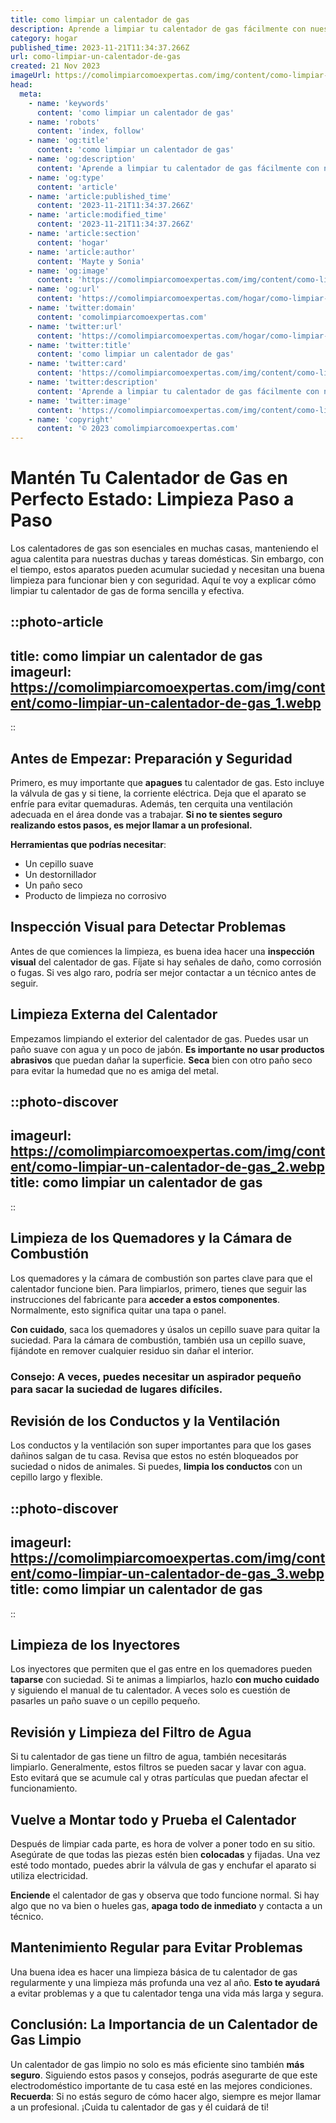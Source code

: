 ```yaml
---
title: como limpiar un calentador de gas
description: Aprende a limpiar tu calentador de gas fácilmente con nuestros consejos prácticos. ¡Mantén tu equipo eficiente y seguro siguiendo esta guía!
category: hogar
published_time: 2023-11-21T11:34:37.266Z
url: como-limpiar-un-calentador-de-gas
created: 21 Nov 2023
imageUrl: https://comolimpiarcomoexpertas.com/img/content/como-limpiar-un-calentador-de-gas_1.webp
head:
  meta:
    - name: 'keywords'
      content: 'como limpiar un calentador de gas'
    - name: 'robots'
      content: 'index, follow'
    - name: 'og:title'
      content: 'como limpiar un calentador de gas'
    - name: 'og:description'
      content: 'Aprende a limpiar tu calentador de gas fácilmente con nuestros consejos prácticos. ¡Mantén tu equipo eficiente y seguro siguiendo esta guía!'
    - name: 'og:type'
      content: 'article'
    - name: 'article:published_time'
      content: '2023-11-21T11:34:37.266Z'
    - name: 'article:modified_time'
      content: '2023-11-21T11:34:37.266Z'
    - name: 'article:section'
      content: 'hogar'
    - name: 'article:author'
      content: 'Mayte y Sonia'
    - name: 'og:image'
      content: 'https://comolimpiarcomoexpertas.com/img/content/como-limpiar-un-calentador-de-gas_3.webp'
    - name: 'og:url'
      content: 'https://comolimpiarcomoexpertas.com/hogar/como-limpiar-un-calentador-de-gas'
    - name: 'twitter:domain'
      content: 'comolimpiarcomoexpertas.com'
    - name: 'twitter:url'
      content: 'https://comolimpiarcomoexpertas.com/hogar/como-limpiar-un-calentador-de-gas'
    - name: 'twitter:title'
      content: 'como limpiar un calentador de gas'
    - name: 'twitter:card'
      content: 'https://comolimpiarcomoexpertas.com/img/content/como-limpiar-un-calentador-de-gas_3.webp'
    - name: 'twitter:description'
      content: 'Aprende a limpiar tu calentador de gas fácilmente con nuestros consejos prácticos. ¡Mantén tu equipo eficiente y seguro siguiendo esta guía!'
    - name: 'twitter:image'
      content: 'https://comolimpiarcomoexpertas.com/img/content/como-limpiar-un-calentador-de-gas_3.webp'
    - name: 'copyright'
      content: '© 2023 comolimpiarcomoexpertas.com'
---
```

# Mantén Tu Calentador de Gas en Perfecto Estado: Limpieza Paso a Paso

Los calentadores de gas son esenciales en muchas casas, manteniendo el agua calentita para nuestras duchas y tareas domésticas. Sin embargo, con el tiempo, estos aparatos pueden acumular suciedad y necesitan una buena limpieza para funcionar bien y con seguridad. Aquí te voy a explicar cómo limpiar tu calentador de gas de forma sencilla y efectiva.

::photo-article
---
title: como limpiar un calentador de gas
imageurl: https://comolimpiarcomoexpertas.com/img/content/como-limpiar-un-calentador-de-gas_1.webp
---
::

## **Antes de Empezar: Preparación y Seguridad**

Primero, es muy importante que **apagues** tu calentador de gas. Esto incluye la válvula de gas y si tiene, la corriente eléctrica. Deja que el aparato se enfríe para evitar quemaduras. Además, ten cerquita una ventilación adecuada en el área donde vas a trabajar. **Si no te sientes seguro realizando estos pasos, es mejor llamar a un profesional.**

**Herramientas que podrías necesitar**:
- Un cepillo suave
- Un destornillador
- Un paño seco
- Producto de limpieza no corrosivo

## **Inspección Visual para Detectar Problemas**

Antes de que comiences la limpieza, es buena idea hacer una **inspección visual** del calentador de gas. Fíjate si hay señales de daño, como corrosión o fugas. Si ves algo raro, podría ser mejor contactar a un técnico antes de seguir.

## **Limpieza Externa del Calentador**

Empezamos limpiando el exterior del calentador de gas. Puedes usar un paño suave con agua y un poco de jabón. **Es importante no usar productos abrasivos** que puedan dañar la superficie. **Seca** bien con otro paño seco para evitar la humedad que no es amiga del metal.


::photo-discover
---
imageurl: https://comolimpiarcomoexpertas.com/img/content/como-limpiar-un-calentador-de-gas_2.webp
title: como limpiar un calentador de gas
---
::

## **Limpieza de los Quemadores y la Cámara de Combustión**

Los quemadores y la cámara de combustión son partes clave para que el calentador funcione bien. Para limpiarlos, primero, tienes que seguir las instrucciones del fabricante para **acceder a estos componentes**. Normalmente, esto significa quitar una tapa o panel.

**Con cuidado**, saca los quemadores y úsalos un cepillo suave para quitar la suciedad. Para la cámara de combustión, también usa un cepillo suave, fijándote en remover cualquier residuo sin dañar el interior.

### **Consejo**: A veces, puedes necesitar un aspirador pequeño para sacar la suciedad de lugares difíciles.

## **Revisión de los Conductos y la Ventilación**

Los conductos y la ventilación son super importantes para que los gases dañinos salgan de tu casa. Revisa que estos no estén bloqueados por suciedad o nidos de animales. Si puedes, **limpia los conductos** con un cepillo largo y flexible.


::photo-discover
---
imageurl: https://comolimpiarcomoexpertas.com/img/content/como-limpiar-un-calentador-de-gas_3.webp
title: como limpiar un calentador de gas
---
::

## **Limpieza de los Inyectores**

Los inyectores que permiten que el gas entre en los quemadores pueden **taparse** con suciedad. Si te animas a limpiarlos, hazlo **con mucho cuidado** y siguiendo el manual de tu calentador. A veces solo es cuestión de pasarles un paño suave o un cepillo pequeño.

## **Revisión y Limpieza del Filtro de Agua**

Si tu calentador de gas tiene un filtro de agua, también necesitarás limpiarlo. Generalmente, estos filtros se pueden sacar y lavar con agua. Esto evitará que se acumule cal y otras partículas que puedan afectar el funcionamiento.

## **Vuelve a Montar todo y Prueba el Calentador**

Después de limpiar cada parte, es hora de volver a poner todo en su sitio. Asegúrate de que todas las piezas estén bien **colocadas** y fijadas. Una vez esté todo montado, puedes abrir la válvula de gas y enchufar el aparato si utiliza electricidad.

**Enciende** el calentador de gas y observa que todo funcione normal. Si hay algo que no va bien o hueles gas, **apaga todo de inmediato** y contacta a un técnico.

## **Mantenimiento Regular para Evitar Problemas**

Una buena idea es hacer una limpieza básica de tu calentador de gas regularmente y una limpieza más profunda una vez al año. **Esto te ayudará** a evitar problemas y a que tu calentador tenga una vida más larga y segura.

## **Conclusión: La Importancia de un Calentador de Gas Limpio**

Un calentador de gas limpio no solo es más eficiente sino también **más seguro**. Siguiendo estos pasos y consejos, podrás asegurarte de que este electrodoméstico importante de tu casa esté en las mejores condiciones. **Recuerda**: Si no estás seguro de cómo hacer algo, siempre es mejor llamar a un profesional. ¡Cuida tu calentador de gas y él cuidará de ti!